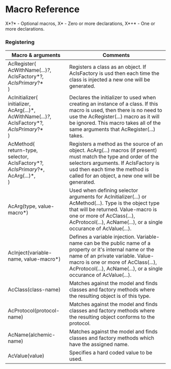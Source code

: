 # Macro Reference

X*?* - Optional macros, X* - Zero or more declarations, X*+* - One or more declarations.

### Registering

Macro & arguments | Comments
--- | ---
AcRegister(<br />AcWithName(...)*?*,<br />AcIsFactory*?*,<br />AcIsPrimary*?*<br />) | Registers a class as an object. If AcIsFactory is usd then each time the class is injected a new one will be generated.
AcInitializer(<br />initializer,<br />AcArg(...)\*,<br />AcWithName(...)*?*,<br />AcIsFactory*?*,<br />AcIsPrimary*?*<br />) | Declares the initializer to used when creating an instance of a class. If this macro is used, then there is no need to use the AcRegister(...) macro as it will be ignored. This macro takes all of the same arguments that AcRegister(...) takes.
AcMethod(<br />return-type,<br />selector,<br />AcIsFactory*?*,<br />AcIsPrimary*?*,<br />AcArg(...)\*,<br />) | Registers a method as the source of an object. AcArg(...) macros (if present) must match the type and order of the selectors arguments. If AcIsFactory is usd then each time the method is called for an object, a new one will be generated.
AcArg(type, value-macro\*) | Used when defining selector arguments for AcInitializer(...) or AcMethod(...). Type is the object type that will be returned. Value-macro is one or more of AcClass(...), AcProtocol(...), AcName(...), or a single occurance of AcValue(...).
AcInject(variable-name, value-macro*) | Defines a variable injection. Variable-name can be the public name of a property or it's internal name or the name of an private variable. Value-macro is one or more of AcClass(...), AcProtocol(...), AcName(...), or a single occurance of AcValue(...).
AcClass(class-name) | Matches against the model and finds classes and factory methods where the resulting object is of this type. 
AcProtocol(protocol-name) | Matches against the model and finds classes and factory methods where the resulting object conforms to the protocol. 
AcName(alchemic-name) | Matches against the model and finds classes and factory methods which have the assigned name.
AcValue(value) | Specifies a hard coded value to be used.  